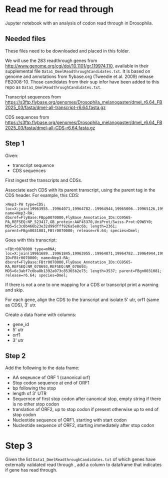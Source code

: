 # Read me for read through

Jupyter notebook with an analysis of codon read through in Drosophila.

## Needed files

These files need to be downloaded and placed in this folder.

We will use the 283 readthrough genes from  http://www.genome.org/cgi/doi/10.1101/gr.119974.110, available in their supplemental file `Data1_DmelReadthroughCandidates.txt`. It is based on genome and annotations from flybase.org (Tweedie et al. 2009) release FB2008-10. Those candidates from their sup infor have been added to this repo as `Data1_DmelReadthroughCandidates.txt`.

Transcript sequences from https://s3ftp.flybase.org/genomes/Drosophila_melanogaster/dmel_r6.64_FB2025_03/fasta/dmel-all-transcript-r6.64.fasta.gz

CDS sequences from https://s3ftp.flybase.org/genomes/Drosophila_melanogaster/dmel_r6.64_FB2025_03/fasta/dmel-all-CDS-r6.64.fasta.gz


## Step 1

Given:
- transcript sequence
- CDS sequences

First ingest the transcripts and CDSs. 

Associate each CDS with its parent transcript, using the parent tag in the CDS header. For example, this CDS:

```
>Nep3-PA type=CDS; loc=X:join(19963955..19964071,19964782..19964944,19965006..19965126,19965197..19965511,19965577..19966071,19966183..19967012,19967081..19967223,19967284..19967460); name=Nep3-RA; dbxref=FlyBase:FBpp0070000,FlyBase_Annotation_IDs:CG9565-PA,REFSEQ:NP_523417,GB_protein:AAF45370,UniProt/Swiss-Prot:Q9W5Y0; MD5=5c3c0b466b23e32d99dfff926a5e8c6b; length=2361; parent=FBgn0031081,FBtr0070000; release=r6.64; species=Dmel; 

```

Goes with this transcript:

```
>FBtr0070000 type=mRNA; loc=X:join(19961689..19961845,19963955..19964071,19964782..19964944,19965006..19965126,19965197..19965511,19965577..19966071,19966183..19967012,19967081..19967223,19967284..19968479); ID=FBtr0070000; name=Nep3-RA; dbxref=FlyBase:FBtr0070000,FlyBase_Annotation_IDs:CG9565-RA,REFSEQ:NM_078693,REFSEQ:NM_078693; MD5=6c3abf7c6ba8b1392a073c85365b2e75; length=3537; parent=FBgn0031081; release=r6.64; species=Dmel; 
```

If there is not a one to one mapping for a CDS or transcript print a warning and skip.

For each gene, align the CDS to the transcript and isolate 5' utr, orf1 (same as CDS), 3' utr. 

Create a data frame with columns:
- gene_id
- 5' utr
- orf1
- 3' utr


## Step 2

Add the following to the data frame:
- AA seqeunce of ORF 1 (canonical orf)
- Stop codon sequence at end of ORF1
- bp following the stop
- length of 3' UTR
- Sequernce of first stop codon after canonical stop, empty string if there is no other stop codon
- translation of ORF2, up to stop codon if present otherwise up to end of stop codon
- Nucleotide sequence of ORF1, starting with start codon
- Nucleotide sequence of ORF2, starting immediately after stop codon


# Step 3

Given the list `Data1_DmelReadthroughCandidates.txt` of which genes have externally validated read through , add a column to dataframe that indicates if gene has read through.
